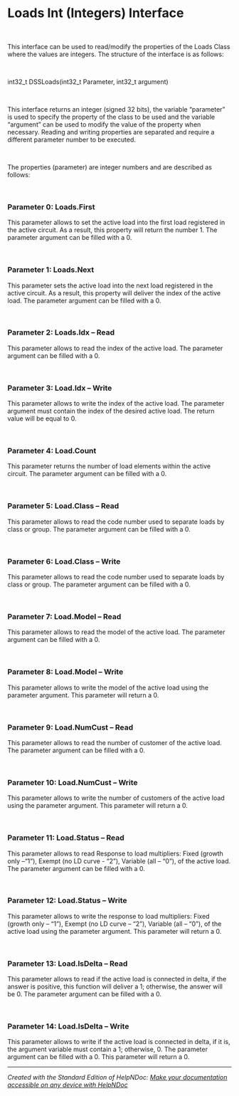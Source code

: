 # Loads Int (Integers) Interface

&nbsp;

This interface can be used to read/modify the properties of the Loads Class where the values are integers. The structure of the interface is as follows:

&nbsp;

int32\_t DSSLoads(int32\_t Parameter, int32\_t argument)

&nbsp;

This interface returns an integer (signed 32 bits), the variable “parameter” is used to specify the property of the class to be used and the variable “argument” can be used to modify the value of the property when necessary. Reading and writing properties are separated and require a different parameter number to be executed.

&nbsp;

The properties (parameter) are integer numbers and are described as follows:

&nbsp;

### Parameter 0: Loads.First

This parameter allows to set the active load into the first load registered in the active circuit. As a result, this property will return the number 1. The parameter argument can be filled with a 0.

&nbsp;

### Parameter 1: Loads.Next

This parameter sets the active load into the next load registered in the active circuit. As a result, this property will deliver the index of the active load. The parameter argument can be filled with a 0.

&nbsp;

### Parameter 2: Loads.Idx – Read

This parameter allows to read the index of the active load. The parameter argument can be filled with a 0.

&nbsp;

### Parameter 3: Load.Idx – Write

This parameter allows to write the index of the active load. The parameter argument must contain the index of the desired active load. The return value will be equal to 0.

&nbsp;

### Parameter 4: Load.Count

This parameter returns the number of load elements within the active circuit. The parameter argument can be filled with a 0.

&nbsp;

### Parameter 5: Load.Class – Read

This parameter allows to read the code number used to separate loads by class or group. The parameter argument can be filled with a 0.

&nbsp;

### Parameter 6: Load.Class – Write

This parameter allows to read the code number used to separate loads by class or group. The parameter argument can be filled with a 0.

&nbsp;

### Parameter 7: Load.Model – Read

This parameter allows to read the model of the active load. The parameter argument can be filled with a 0.

&nbsp;

### Parameter 8: Load.Model – Write

This parameter allows to write the model of the active load using the parameter argument. This parameter will return a 0.

&nbsp;

### Parameter 9: Load.NumCust – Read

This parameter allows to read the number of customer of the active load. The parameter argument can be filled with a 0.

&nbsp;

### Parameter 10: Load.NumCust – Write

This parameter allows to write the number of customers of the active load using the parameter argument. This parameter will return a 0.

&nbsp;

### Parameter 11: Load.Status – Read

This parameter allows to read Response to load multipliers: Fixed (growth only –“1”), Exempt (no LD curve - “2”), Variable (all – “0”), of the active load. The parameter argument can be filled with a 0.

&nbsp;

### Parameter 12: Load.Status – Write

This parameter allows to write the response to load multipliers: Fixed (growth only – “1”), Exempt (no LD curve – “2”), Variable (all – “0”), of the active load using the parameter argument. This parameter will return a 0.

&nbsp;

### Parameter 13: Load.IsDelta – Read

This parameter allows to read if the active load is connected in delta, if the answer is positive, this function will deliver a 1; otherwise, the answer will be 0. The parameter argument can be filled with a 0.

&nbsp;

### Parameter 14: Load.IsDelta – Write

This parameter allows to write if the active load is connected in delta, if it is, the argument variable must contain a 1; otherwise, 0. The parameter argument can be filled with a 0. This parameter will return a 0.


***
_Created with the Standard Edition of HelpNDoc: [Make your documentation accessible on any device with HelpNDoc](<https://www.helpndoc.com/feature-tour/produce-html-websites/>)_
